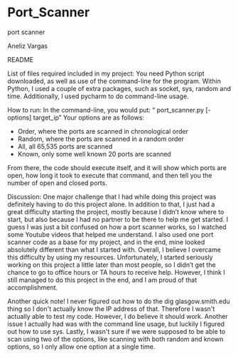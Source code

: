 # Port_Scanner
port scanner


Aneliz Vargas

README

List of files required included in my project:
You need Python script downloaded, as well as use of the command-line for the program. Within Python, I used a couple of extra packages, such as socket, sys, random and time. Additionally, I used pycharm to do command-line usage.

How to run:
In the command-line, you would put: 
“ port_scanner.py [-options] target_ip”
Your options are as follows:
- Order, where the ports are scanned in chronological order
- Random, where the ports are scanned in a random order
- All, all 65,535 ports are scanned
- Known, only some well known 20 ports are scanned

From there, the code should execute itself, and it will show which ports are open, how long it took to execute that command, and then tell you the number of open and closed ports. 

Discussion:
One major challenge that I had while doing this project was definitely having to do this project alone. In addition to that, I just had a great difficulty starting the project, mostly because I didn’t know where to start, but also because I had no partner to be there to help me get started. I guess I was just a bit confused on how a port scanner works, so I watched some Youtube videos that helped me understand. I also used one port scanner code as a base for my project, and in the end, mine looked absolutely different than what I started with. Overall, I believe I overcame this difficulty by using my resources. Unfortunately, I started seriously working on this project a little later than most people, so I didn’t get the chance to go to office hours or TA hours to receive help. However, I think I still managed to do this project in the end, and I am proud of that accomplishment. 

Another quick note! I never figured out how to do the dig glasgow.smith.edu thing so I don't actually know the IP address of that. Therefore I wasn't actually able to test my code. However, I do believe it should work. Another issue I actually had was with the command line usage, but luckily I figured out how to use sys. Lastly, I wasn't sure if we were supposed to be able to scan using two of the options, like scanning with both random and known options, so I only allow one option at a single time. 
